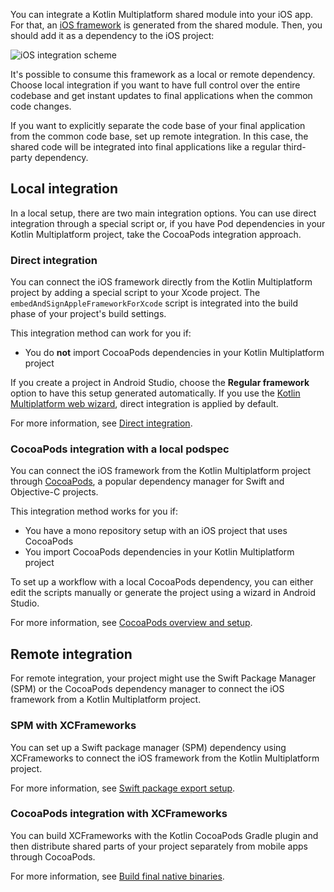 [//]: # (title: iOS integration methods)

You can integrate a Kotlin Multiplatform shared module into your iOS app. For that, an [iOS framework](https://developer.apple.com/library/archive/documentation/MacOSX/Conceptual/BPFrameworks/Concepts/WhatAreFrameworks.html)
is generated from the shared module. Then, you should add it as a dependency to the iOS project:

![iOS integration scheme](ios-integration-scheme.svg)

It's possible to consume this framework as a local or remote dependency. Choose local integration if you want to have
full control over the entire codebase and get instant updates to final applications when the common code changes.

If you want to explicitly separate the code base of your final application from the common code base, set up remote
integration. In this case, the shared code will be integrated into final applications like a regular third-party
dependency.

## Local integration

In a local setup, there are two main integration options. You can use direct integration through a special script or, if
you have Pod dependencies in your Kotlin Multiplatform project, take the CocoaPods integration approach.

### Direct integration

You can connect the iOS framework directly from the Kotlin Multiplatform project by adding a special script to your Xcode
project. The `embedAndSignAppleFrameworkForXcode` script is integrated into the build phase of your project's build settings.

This integration method can work for you if:

* You do **not** import CocoaPods dependencies in your Kotlin Multiplatform project

If you create a project in Android Studio, choose the **Regular framework** option to have this setup generated
automatically. If you use the [Kotlin Multiplatform web wizard](https://kmp.jetbrains.com/), direct integration
is applied by default.

For more information, see [Direct integration](multiplatform-direct-integration.md).

### CocoaPods integration with a local podspec

You can connect the iOS framework from the Kotlin Multiplatform project through [CocoaPods](https://cocoapods.org/),
a popular dependency manager for Swift and Objective-C projects.

This integration method works for you if:

* You have a mono repository setup with an iOS project that uses CocoaPods
* You import CocoaPods dependencies in your Kotlin Multiplatform project

To set up a workflow with a local CocoaPods dependency, you can either edit the scripts manually or generate the project
using a wizard in Android Studio.

For more information, see [CocoaPods overview and setup](native-cocoapods.md).

## Remote integration

For remote integration, your project might use the Swift Package Manager (SPM) or the CocoaPods dependency manager to
connect the iOS framework from a Kotlin Multiplatform project.

### SPM with XCFrameworks

You can set up a Swift package manager (SPM) dependency using XCFrameworks to connect the iOS framework from the Kotlin
Multiplatform project.

For more information, see [Swift package export setup](native-spm.md).

### CocoaPods integration with XCFrameworks

You can build XCFrameworks with the Kotlin CocoaPods Gradle plugin and then distribute shared parts of your project
separately from mobile apps through CocoaPods.

For more information, see [Build final native binaries](multiplatform-build-native-binaries.md#build-frameworks).